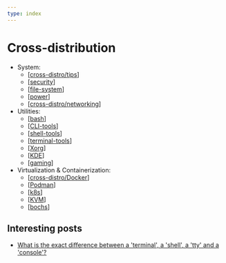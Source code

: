```yaml
---
type: index
---
```


# Cross-distribution

- System:
  - [[cross-distro/tips]]
  - [[security]]
  - [[file-system]]
  - [[power]]
  - [[cross-distro/networking]]
- Utilities:
  - [[bash]]
  - [[CLI-tools]]
  - [[shell-tools]]
  - [[terminal-tools]]
  - [[Xorg]]
  - [[KDE]]
  - [[gaming]]
- Virtualization & Containerization:
  - [[cross-distro/Docker]]
  - [[Podman]]
  - [[k8s]]
  - [[KVM]]
  - [[bochs]]

## Interesting posts

- [What is the exact difference between a 'terminal', a 'shell', a 'tty' and a 'console'?](https://unix.stackexchange.com/questions/4126/what-is-the-exact-difference-between-a-terminal-a-shell-a-tty-and-a-con)

[//begin]: # "Autogenerated link references for markdown compatibility"
[cross-distro/tips]: tips.md "General Linux Usage Tips"
[security]: security.md "Security"
[file-system]: file-system.md "File System"
[power]: power.md "Power Management"
[cross-distro/networking]: networking.md "Networking"
[bash]: bash.md "Bash Usage"
[CLI-tools]: CLI-tools.md "Commonly Used Command-line Tools"
[shell-tools]: shell-tools.md "Shell Related Tools"
[terminal-tools]: terminal-tools.md "Terminal Related Tools"
[Xorg]: Xorg.md "X.Org"
[KDE]: KDE.md "KDE Plasma Tweak"
[gaming]: gaming.md "Gaming on Linux"
[cross-distro/Docker]: Docker.md "Docker Usage"
[Podman]: Podman.md "Podman"
[k8s]: k8s.md "Kubernetes Usage"
[KVM]: KVM.md "Kernel-based Virtual Machine Usage"
[bochs]: bochs.md "bochs Usage"
[//end]: # "Autogenerated link references"
